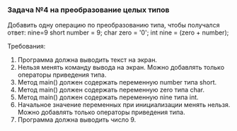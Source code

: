
### Задача №4 на преобразование целых типов

Добавить одну операцию по преобразованию типа, чтобы получался ответ: nine=9
short number = 9;
char zero = '0';
int nine = (zero + number);


Требования:
1.	Программа должна выводить текст на экран.
2.	Нельзя менять команду вывода на экран. Можно добавлять только операторы приведения типа.
3.	Метод main() должен содержать переменную number типа short.
4.	Метод main() должен содержать переменную zero типа char.
5.	Метод main() должен содержать переменную nine типа int.
6.	Начальное значение переменных при инициализации менять нельзя. Можно добавлять только операторы приведения типа.
7.	Программа должна выводить число 9.



